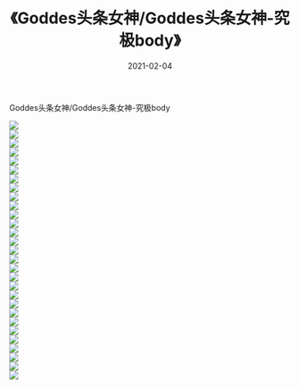 ﻿---
layout: post
title:  《Goddes头条女神/Goddes头条女神-究极body》
date:   2021-02-04
img: http://img.660000.xyz/Sharelink/网络美图/2021/Goddes头条女神/Goddes头条女神-究极body/000.jpg
categories: [美女, 清纯, 唯美]
---

Goddes头条女神/Goddes头条女神-究极body

 ![](http://img.660000.xyz/Sharelink/网络美图/2021/Goddes头条女神/Goddes头条女神-究极body/001.jpg) <br>![](http://img.660000.xyz/Sharelink/网络美图/2021/Goddes头条女神/Goddes头条女神-究极body/002.jpg) <br>![](http://img.660000.xyz/Sharelink/网络美图/2021/Goddes头条女神/Goddes头条女神-究极body/003.jpg) <br>![](http://img.660000.xyz/Sharelink/网络美图/2021/Goddes头条女神/Goddes头条女神-究极body/004.jpg) <br>![](http://img.660000.xyz/Sharelink/网络美图/2021/Goddes头条女神/Goddes头条女神-究极body/005.jpg) <br>![](http://img.660000.xyz/Sharelink/网络美图/2021/Goddes头条女神/Goddes头条女神-究极body/006.jpg) <br>![](http://img.660000.xyz/Sharelink/网络美图/2021/Goddes头条女神/Goddes头条女神-究极body/007.jpg) <br>![](http://img.660000.xyz/Sharelink/网络美图/2021/Goddes头条女神/Goddes头条女神-究极body/008.jpg) <br>![](http://img.660000.xyz/Sharelink/网络美图/2021/Goddes头条女神/Goddes头条女神-究极body/009.jpg) <br>![](http://img.660000.xyz/Sharelink/网络美图/2021/Goddes头条女神/Goddes头条女神-究极body/010.jpg) <br>![](http://img.660000.xyz/Sharelink/网络美图/2021/Goddes头条女神/Goddes头条女神-究极body/011.jpg) <br>![](http://img.660000.xyz/Sharelink/网络美图/2021/Goddes头条女神/Goddes头条女神-究极body/012.jpg) <br>![](http://img.660000.xyz/Sharelink/网络美图/2021/Goddes头条女神/Goddes头条女神-究极body/013.jpg) <br>![](http://img.660000.xyz/Sharelink/网络美图/2021/Goddes头条女神/Goddes头条女神-究极body/014.jpg) <br>![](http://img.660000.xyz/Sharelink/网络美图/2021/Goddes头条女神/Goddes头条女神-究极body/015.jpg) <br>![](http://img.660000.xyz/Sharelink/网络美图/2021/Goddes头条女神/Goddes头条女神-究极body/016.jpg) <br>![](http://img.660000.xyz/Sharelink/网络美图/2021/Goddes头条女神/Goddes头条女神-究极body/017.jpg) <br>![](http://img.660000.xyz/Sharelink/网络美图/2021/Goddes头条女神/Goddes头条女神-究极body/018.jpg) <br>![](http://img.660000.xyz/Sharelink/网络美图/2021/Goddes头条女神/Goddes头条女神-究极body/019.jpg) <br>![](http://img.660000.xyz/Sharelink/网络美图/2021/Goddes头条女神/Goddes头条女神-究极body/020.jpg) <br>![](http://img.660000.xyz/Sharelink/网络美图/2021/Goddes头条女神/Goddes头条女神-究极body/021.jpg) <br>![](http://img.660000.xyz/Sharelink/网络美图/2021/Goddes头条女神/Goddes头条女神-究极body/022.jpg) <br>![](http://img.660000.xyz/Sharelink/网络美图/2021/Goddes头条女神/Goddes头条女神-究极body/023.jpg) <br>![](http://img.660000.xyz/Sharelink/网络美图/2021/Goddes头条女神/Goddes头条女神-究极body/024.jpg) <br>![](http://img.660000.xyz/Sharelink/网络美图/2021/Goddes头条女神/Goddes头条女神-究极body/025.jpg) <br>![](http://img.660000.xyz/Sharelink/网络美图/2021/Goddes头条女神/Goddes头条女神-究极body/026.jpg) <br>![](http://img.660000.xyz/Sharelink/网络美图/2021/Goddes头条女神/Goddes头条女神-究极body/027.jpg) <br>![](http://img.660000.xyz/Sharelink/网络美图/2021/Goddes头条女神/Goddes头条女神-究极body/028.jpg) <br>![](http://img.660000.xyz/Sharelink/网络美图/2021/Goddes头条女神/Goddes头条女神-究极body/029.jpg) <br>